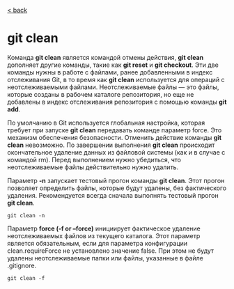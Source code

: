 [< back](/readme.md)

# git clean

Команда **git clean** является командой отмены действия, **git clean** дополняет другие команды, такие как **git reset** и **git checkout**. Эти две команды нужны в работе с файлами, ранее добавленными в индекс отслеживания Git, в то время как **git clean** используется для операций с неотслеживаемыми файлами. Неотслеживаемые файлы — это файлы, которые созданы в рабочем каталоге репозитория, но еще не добавлены в индекс отслеживания репозитория с помощью команды **git add**.

По умолчанию в Git используется глобальная настройка, которая требует при запуске **git clean** передавать команде параметр force. Это механизм обеспечения безопасности. Отменить действие команды **git clean** невозможно. По завершении выполнения **git clean** происходит окончательное удаление данных из файловой системы (как и в случае с командой rm). Перед выполнением нужно убедиться, что неотслеживаемые файлы действительно нужно удалить.

Параметр **-n** запускает тестовый прогон команды **git clean**. Этот прогон позволяет определить файлы, которые будут удалены, без фактического удаления. Рекомендуется всегда сначала выполнять тестовый прогон **git clean**.

```
git clean -n
```

Параметр **force (-f or –force)** инициирует фактическое удаление неотслеживаемых файлов из текущего каталога. Этот параметр является обязательным, если для параметра конфигурации clean.requireForce не установлено значение false. При этом не будут удалены неотслеживаемые папки или файлы, указанные в файле .gitignore.

```
git clean -f
```